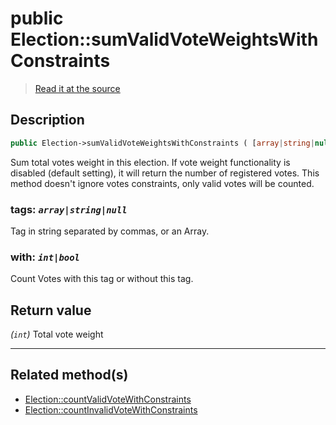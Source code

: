 # public Election::sumValidVoteWeightsWithConstraints

> [Read it at the source](https://github.com/julien-boudry/Condorcet/blob/master/src/ElectionProcess/VotesProcess.php#L95)

## Description    

```php
public Election->sumValidVoteWeightsWithConstraints ( [array|string|null $tags = null , int|bool $with = true] ): int
```

Sum total votes weight in this election. If vote weight functionality is disabled (default setting), it will return the number of registered votes. This method doesn't ignore votes constraints, only valid votes will be counted.
    

### **tags:** *`array|string|null`*   
Tag in string separated by commas, or an Array.    


### **with:** *`int|bool`*   
Count Votes with this tag or without this tag.    


## Return value   

*(`int`)* Total vote weight


---------------------------------------

## Related method(s)      

* [Election::countValidVoteWithConstraints](/Docs/api-reference/Election%20Class/Election--countValidVoteWithConstraints.md)    
* [Election::countInvalidVoteWithConstraints](/Docs/api-reference/Election%20Class/Election--countInvalidVoteWithConstraints.md)    
